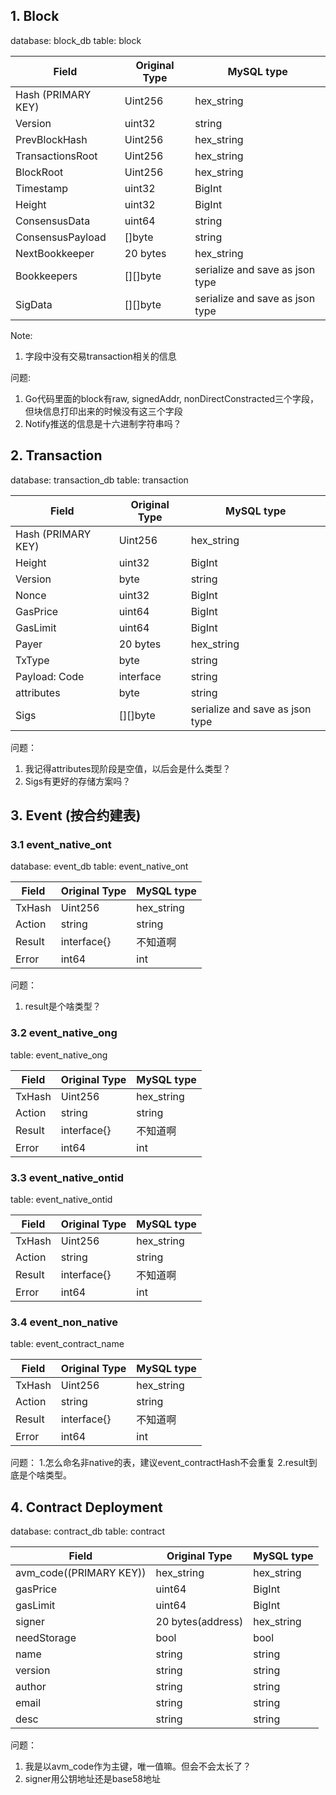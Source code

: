 ## 1. Block
database: block_db
table: block

| Field | Original Type  | MySQL type|
| ----------- | ----------- |-----|
|Hash (PRIMARY KEY) | Uint256| hex_string|
| Version |  uint32   | string |
|   PrevBlockHash   |   Uint256     | hex_string|
|   TransactionsRoot   |  Uint256      | hex_string|
|  BlockRoot    |    Uint256    | hex_string|
|  Timestamp    |   uint32     | BigInt|
|   Height   |   uint32     | BigInt|
|   ConsensusData   |    uint64    | string |
|   ConsensusPayload   |    []byte     | string|
|   NextBookkeeper   |    20 bytes    | hex_string |
|   Bookkeepers   |   [][]byte    | serialize and save as json type |
|   SigData  |    [][]byte  | serialize and save as json type |

Note: 
1. 字段中没有交易transaction相关的信息

问题:
1. Go代码里面的block有raw, signedAddr, nonDirectConstracted三个字段，但块信息打印出来的时候没有这三个字段
2. Notify推送的信息是十六进制字符串吗？

## 2. Transaction
database: transaction_db
table: transaction

| Field | Original Type  | MySQL type|
| ----------- | ----------- |-----|
|Hash (PRIMARY KEY) | Uint256| hex_string|
|   Height   |   uint32     | BigInt|
|     Version       |        byte        | string |
|      Nonce      |       uint32         | BigInt|
|     GasPrice       |        uint64        |BigInt|
|    GasLimit        |     uint64           |BigInt|
|     Payer        |     20 bytes           | hex_string|
|TxType| byte| string|
|    Payload: Code       |   interface   |string          |
|     attributes       |   byte  |string           |
|Sigs| [][]byte| serialize and save as json type |

问题：
1. 我记得attributes现阶段是空值，以后会是什么类型？
2. Sigs有更好的存储方案吗？

## 3. Event (按合约建表)
### 3.1 event_native_ont
database: event_db
table: event_native_ont

| Field | Original Type  | MySQL type|
| ----------- | ----------- |-----|
|  TxHash |  Uint256  |  hex_string |
| Action    |   string   |   string      |
|  Result    |  interface{}    |   不知道啊      |
|  Error   |    int64  |   int  |

问题：
1. result是个啥类型？

### 3.2 event_native_ong
table: event_native_ong

| Field | Original Type  | MySQL type|
| ----------- | ----------- |-----|
|  TxHash |  Uint256  |  hex_string |
| Action    |   string   |   string      |
|  Result    |  interface{}    |   不知道啊      |
|  Error   |    int64  |   int  |

### 3.3 event_native_ontid
table: event_native_ontid

| Field | Original Type  | MySQL type|
| ----------- | ----------- |-----|
|  TxHash |  Uint256  |  hex_string |
| Action    |   string   |   string      |
|  Result    |  interface{}    |   不知道啊      |
|  Error   |    int64  |   int  |

### 3.4 event_non_native

table: event_contract_name

| Field | Original Type  | MySQL type|
| ----------- | ----------- |-----|
|  TxHash |  Uint256  |  hex_string |
| Action    |   string   |   string      |
|  Result    |  interface{}    |   不知道啊      |
|  Error   |    int64  |   int  |

问题：
1.怎么命名非native的表，建议event_contractHash不会重复
2.result到底是个啥类型。

## 4. Contract Deployment
database: contract_db
table: contract

| Field | Original Type  | MySQL type|
| ----------- | ----------- |-----|
|avm_code((PRIMARY KEY))| hex_string| hex_string|
|  gasPrice     |   uint64     | BigInt|
|   gasLimit    |   uint64     | BigInt|
|  signer     |    20 bytes(address)  | hex_string|
|   needStorage    |   bool   | bool|
|  name     |   string    | string    |
|  version     |   string     | string    |
|  author     |   string     | string    |
|   email    |   string     | string    |
|   desc    |   string     | string    |

问题：
1. 我是以avm_code作为主键，唯一值嘛。但会不会太长了？
2. signer用公钥地址还是base58地址

